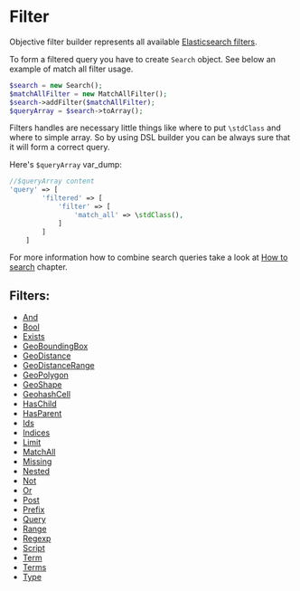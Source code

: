 # Filter

Objective filter builder represents all available [Elasticsearch filters][1].

To form a filtered query you have to create `Search` object. See below an example of match all filter usage.

```php
$search = new Search();
$matchAllFilter = new MatchAllFilter();
$search->addFilter($matchAllFilter);
$queryArray = $search->toArray();
```

Filters handles are necessary little things like where to put `\stdClass` and where to simple array. So by using DSL builder you can be always sure that it will form a correct query.

Here's `$queryArray` var_dump:

```php
//$queryArray content
'query' => [
        'filtered' => [
            'filter' => [
                'match_all' => \stdClass(),
            ]
        ]
    ]
```

For more information how to combine search queries take a look at [How to search](../HowTo/HowToSearch.md) chapter.


## Filters:
 - [And](And.md)
 - [Bool](Bool.md)
 - [Exists](Exists.md)
 - [GeoBoundingBox](GeoBoundingBox.md)
 - [GeoDistance](GeoDistance.md)
 - [GeoDistanceRange](GeoDistanceRange.md)
 - [GeoPolygon](GeoPolygon.md)
 - [GeoShape](GeoShape.md)
 - [GeohashCell](GeohashCell.md)
 - [HasChild](HasChild.md)
 - [HasParent](HasParent.md)
 - [Ids](Ids.md)
 - [Indices](Indices.md)
 - [Limit](Limit.md)
 - [MatchAll](MatchAll.md)
 - [Missing](Missing.md)
 - [Nested](Nested.md)
 - [Not](Not.md)
 - [Or](Or.md)
 - [Post](Post.md)
 - [Prefix](Prefix.md)
 - [Query](Query.md)
 - [Range](Range.md)
 - [Regexp](Regexp.md)
 - [Script](Script.md)
 - [Term](Term.md)
 - [Terms](Terms.md)
 - [Type](Type.md)


[1]: https://www.elastic.co/guide/en/elasticsearch/reference/current/query-dsl-filters.html
